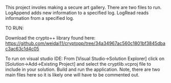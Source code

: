 This project involes making a secure art gallery. There are two files to run. LogAppend adds new information to a specified log. LogRead reads information from a specified log. 

TO RUN:

Download the crypto++ library found here: https://github.com/weidai11/cryptopp/tree/34a34967ac560c1801bf3845dbac3ac63c1d4c05

To run on visual studio IDE: From [Visual Studio->Solution Explorer] click on [Solution->Add->Existing Project] and select the cryptlib.vcproj file to include in your solution. Build and run the application. Note, there are two main files here so it is likely one will have to be commented out. 
